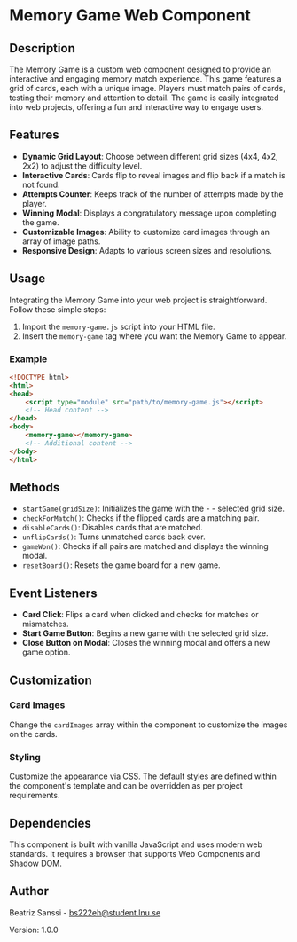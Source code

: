 # Memory Game Web Component

## Description

The Memory Game is a custom web component designed to provide an interactive and engaging memory match experience. This game features a grid of cards, each with a unique image. Players must match pairs of cards, testing their memory and attention to detail. The game is easily integrated into web projects, offering a fun and interactive way to engage users.

## Features

- **Dynamic Grid Layout**: Choose between different grid sizes (4x4, 4x2, 2x2) to adjust the difficulty level.
- **Interactive Cards**: Cards flip to reveal images and flip back if a match is not found.
- **Attempts Counter**: Keeps track of the number of attempts made by the player.
- **Winning Modal**: Displays a congratulatory message upon completing the game.
- **Customizable Images**: Ability to customize card images through an array of image paths.
- **Responsive Design**: Adapts to various screen sizes and resolutions.

## Usage

Integrating the Memory Game into your web project is straightforward. Follow these simple steps:

1. Import the `memory-game.js` script into your HTML file.
2. Insert the `memory-game` tag where you want the Memory Game to appear.

### Example

```html
<!DOCTYPE html>
<html>
<head>
    <script type="module" src="path/to/memory-game.js"></script>
    <!-- Head content -->
</head>
<body>
    <memory-game></memory-game>
    <!-- Additional content -->
</body>
</html>
```

## Methods

- `startGame(gridSize)`: Initializes the game with the - - selected grid size.
- `checkForMatch()`: Checks if the flipped cards are a matching pair.
- `disableCards()`: Disables cards that are matched.
- `unflipCards()`: Turns unmatched cards back over.
- `gameWon()`: Checks if all pairs are matched and displays the winning modal.
- `resetBoard()`: Resets the game board for a new game.

## Event Listeners

- **Card Click**: Flips a card when clicked and checks for matches or mismatches.
- **Start Game Button**: Begins a new game with the selected grid size.
- **Close Button on Modal**: Closes the winning modal and offers a new game option.

## Customization

### Card Images

Change the `cardImages` array within the component to customize the images on the cards.

### Styling

Customize the appearance via CSS. The default styles are defined within the component's template and can be overridden as per project requirements.

## Dependencies

This component is built with vanilla JavaScript and uses modern web standards. It requires a browser that supports Web Components and Shadow DOM.

## Author

Beatriz Sanssi - <bs222eh@student.lnu.se>

Version: 1.0.0
